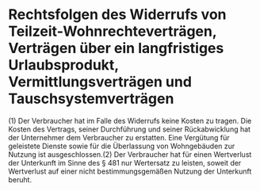 # Rechtsfolgen des Widerrufs von Teilzeit-Wohnrechteverträgen, Verträgen über ein langfristiges Urlaubsprodukt, Vermittlungsverträgen und Tauschsystemverträgen

(1) Der Verbraucher hat im Falle des Widerrufs keine Kosten zu tragen. Die Kosten des Vertrags, seiner Durchführung und seiner Rückabwicklung hat der Unternehmer dem Verbraucher zu erstatten. Eine Vergütung für geleistete Dienste sowie für die Überlassung von Wohngebäuden zur Nutzung ist ausgeschlossen.(2) Der Verbraucher hat für einen Wertverlust der Unterkunft im Sinne des § 481 nur Wertersatz zu leisten, soweit der Wertverlust auf einer nicht bestimmungsgemäßen Nutzung der Unterkunft beruht. 

